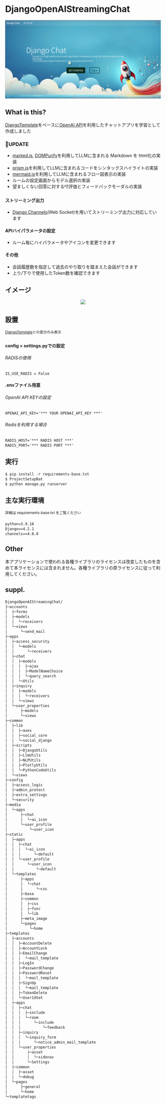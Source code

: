 # DjangoOpenAIStreamingChat
<img src="https://github.com/MITSUHIRO-KURIKI/DjangoOpenAIStreamingChat/blob/main/static/templates/pages/home/img/image.png">

## What is this?
[DjangoTemplate](https://github.com/MITSUHIRO-KURIKI/DjangoTemplate/ "DjangoTemplate")をベースに[OpenAI API](https://openai.com/blog/openai-api "OpenAI API")を利用したチャットアプリを学習として作成しました

### 🍭UPDATE
* [marked.js](https://github.com/markedjs/marked "marked.js"), [DOMPurify](https://github.com/cure53/DOMPurify "DOMPurify")を利用してLLMに含まれる Markdown を html化の実装  
* [prism.js](https://prismjs.com/ "prism.js")を利用してLLMに含まれるコードをシンタックスハイライトの実装  
* [mermaid.js](https://github.com/mermaidjs/mermaidjs.github.io "mermaid.js")を利用してLLMに含まれるフロー図表示の実装  
* ルームの設定画面からモデル選択の実装  
* 望ましくない回答に対する👎評価とフィードバックモーダルの実装  

#### ストリーミング出力
* [Django Channels](https://channels.readthedocs.io/en/latest/ "Django Channels")(Web Socket)を用いてストリーミング出力に対応しています

#### APIハイパラメータの設定
* ルーム毎にハイパラメータやアイコンを変更できます

#### その他
* 会話履歴数を指定して過去のやり取りを踏まえた会話ができます  
* 上り/下りで使用したToken数を確認できます

## イメージ
<center><img width="540px" src="https://github.com/MITSUHIRO-KURIKI/DjangoOpenAIStreamingChat/blob/main/static/templates/pages/home/img/img_fps10.gif"></center>

## 設置
<sup>[DjangoTemplate](https://mitsuhiro-kuriki.github.io/DjangoTemplate/ "DjangoTemplate")との差分のみ表示</sup>

#### config > settings.pyでの設定
###### RADISの使用
```
IS_USE_RADIS = False
```

#### .envファイル用意
###### OpenAI API KEYの設定
```
OPENAI_API_KEY='*** YOUR OPENAI_API_KEY ***'
```

###### Radisを利用する場合
```
RADIS_HOST='*** RADIS HOST ***'  
RADIS_PORT='*** RADIS PORT ***'
```

## 実行
```
$ pip install -r requirements-base.txt
$ ProjectSetupBat
$ python manage.py runserver
```

## 主な実行環境
<sup>詳細は requirements-base.txt をご覧ください</sup>
```
python=3.9.18
Django==4.2.1
channels==4.0.0
```

## Other
本アプリケーションで使われる各種ライブラリのライセンスは改変したものを含めて本ライセンスには含まれません。各種ライブラリの原ライセンスに従って利用してください。

## suppl.
```
DjangoOpenAIStreamingChat/
├─accounts
│  ├─forms
│  ├─models
│  │  └─receivers
│  └─views
│      └─send_mail
├─apps
│  ├─access_security
│  │  └─models
│  │      └─receivers
│  ├─chat
│  │  ├─models
│  │  │  ├─ajax
│  │  │  ├─ModelNameChoice
│  │  │  └─query_search
│  │  └─Utils
│  ├─inquiry
│  │  ├─models
│  │  │  └─receivers
│  │  └─views
│  └─user_properties
│      ├─models
│      └─views
├─common
│  ├─lib
│  │  ├─axes
│  │  ├─social_core
│  │  └─social_django
│  ├─scripts
│  │  ├─DjangoUtils
│  │  ├─LlmUtils
│  │  ├─NLPUtils
│  │  ├─PlotlyUtils
│  │  └─PythonCodeUtils
│  └─views
├─config
│  ├─acsess_logic
│  ├─admin_protect
│  ├─extra_settings
│  └─security
├─media
│  └─apps
│      ├─chat
│      │  └─ai_icon
│      └─user_profile
│          └─user_icon
├─static
│  ├─apps
│  │  ├─chat
│  │  │  └─ai_icon
│  │  │      └─default
│  │  └─user_profile
│  │      └─user_icon
│  │          └─default
│  └─templates
│      ├─apps
│      │  └─chat
│      │      └─css
│      ├─base
│      ├─common
│      │  ├─css
│      │  ├─func
│      │  └─lib
│      ├─meta_image
│      └─pages
│          └─home
├─templates
│  ├─accounts
│  │  ├─AccountDelete
│  │  ├─AccountLock
│  │  ├─EmailChange
│  │  │  └─mail_template
│  │  ├─LogIn
│  │  ├─PasswordChange
│  │  ├─PasswordReset
│  │  │  └─mail_template
│  │  ├─SignUp
│  │  │  └─mail_template
│  │  ├─TokenDelete
│  │  └─UserIdSet
│  ├─apps
│  │  ├─chat
│  │  │  ├─include
│  │  │  └─room
│  │  │      └─include
│  │  │          └─feedback
│  │  ├─inquiry
│  │  │  └─inquiry_form
│  │  │      └─notice_admin_mail_template
│  │  └─user_properties
│  │      ├─asset
│  │      │  └─sidenav
│  │      └─Settings
│  ├─common
│  │  ├─asset
│  │  └─debug
│  └─pages
│      ├─general
│      └─home
└─templatetags
```
